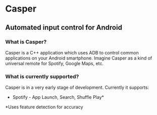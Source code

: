 # Casper
## Automated input control for Android


### What is Casper?
Casper is a C++ application which uses ADB to control common applications on your Android smartphone. Imagine Casper as a kind of universal remote for Spotify, Google Maps, etc.

### What is currently supported?
Casper is in a very early stage of development. Currently it supports:

* Spotify - App Launch, Search, Shuffle Play*


*Uses feature detection for accuracy
